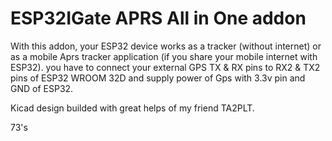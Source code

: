 # ESP32IGate APRS All in One addon
With this addon, your ESP32 device works as a tracker (without internet) or as a mobile Aprs tracker application (if you share your mobile internet with ESP32).
you have to connect your external GPS TX & RX pins to RX2 & TX2 pins of ESP32 WROOM 32D and supply power of Gps with 3.3v pin and GND of ESP32.

Kicad design builded with great helps of my friend TA2PLT.

73's

